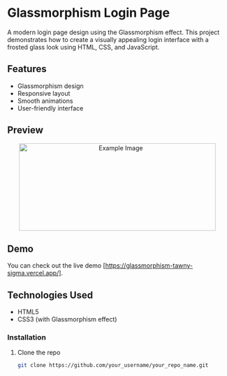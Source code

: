 # Glassmorphism Login Page

A modern login page design using the Glassmorphism effect. This project demonstrates how to create a visually appealing login interface with a frosted glass look using HTML, CSS, and JavaScript.

## Features

- Glassmorphism design
- Responsive layout
- Smooth animations
- User-friendly interface

## Preview
<center>
<img src="https://github.com/user-attachments/assets/1f86f371-df15-47ac-92d1-ddf8d6ca4b81" alt="Example Image" style="width: 450px; height: 200px;">
</center>



## Demo

You can check out the live demo [https://glassmorphism-tawny-sigma.vercel.app/].

## Technologies Used

- HTML5
- CSS3 (with Glassmorphism effect)



### Installation

1. Clone the repo
   ```sh
   git clone https://github.com/your_username/your_repo_name.git
